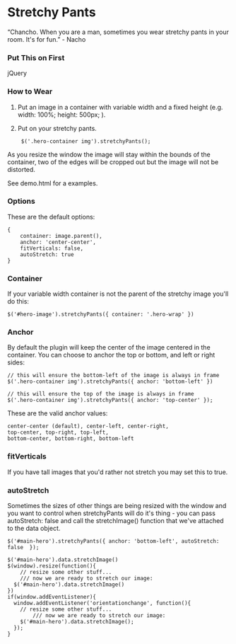#  Stretchy Pants
“Chancho. When you are a man, sometimes you wear stretchy pants in your room. It's for fun.” - Nacho

### Put This on First

jQuery

### How to Wear

1. Put an image in a container with variable width and a fixed height (e.g. width: 100%; height: 500px; ).
2. Put on your stretchy pants.

		$('.hero-container img').stretchyPants();

As you resize the window the image will stay within the bounds of the container, two of the edges will be cropped out but the image will not be distorted.

See demo.html for a examples.

### Options

These are the default options:
		
	{
		container: image.parent(),
		anchor: 'center-center',
		fitVerticals: false,
		autoStretch: true
	}


### Container

If your variable width container is not the parent of the stretchy image you'll do this:

	$('#hero-image').stretchyPants({ container: '.hero-wrap' })
	
### Anchor 

By default the plugin will keep the center of the image centered in the container. You can choose to anchor the top or bottom, and left or right sides:

	// this will ensure the bottom-left of the image is always in frame
	$('.hero-container img').stretchyPants({ anchor: 'bottom-left' })
	
	// this will ensure the top of the image is always in frame
	$('.hero-container img').stretchyPants({ anchor: 'top-center' });

These are the valid anchor values:

	center-center (default), center-left, center-right,
	top-center, top-right, top-left, 
	bottom-center, bottom-right, bottom-left
	
### fitVerticals

If you have tall images that you'd rather not stretch you may set this to true.

### autoStretch

Sometimes the sizes of other things are being resized with the window and you want to control when stretchyPants will do it's thing - you can pass autoStretch: false and call the stretchImage() function that we've attached to the data object.

    $('#main-hero').stretchyPants({ anchor: 'bottom-left', autoStretch: false  });

    $('#main-hero').data.stretchImage()
    $(window).resize(function(){
    	// resize some other stuff...
    	/// now we are ready to stretch our image:
      $('#main-hero').data.stretchImage()
    })
    if(window.addEventListener){
      window.addEventListener('orientationchange', function(){
      	// resize some other stuff...
    		/// now we are ready to stretch our image:
        $('#main-hero').data.stretchImage();
      }); 
    }